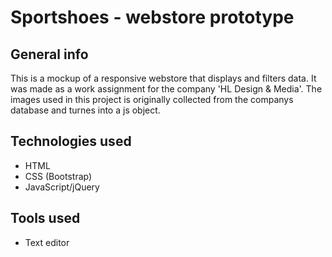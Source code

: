 # Sportshoes - webstore prototype

## General info

This is a mockup of a responsive webstore that displays and filters data. 
It was made as a work assignment for the company 'HL Design &amp; Media'. The images used in this project is originally collected from the companys database and turnes into a js object.

## Technologies used

- HTML
- CSS (Bootstrap)
- JavaScript/jQuery

## Tools used 

- Text editor


